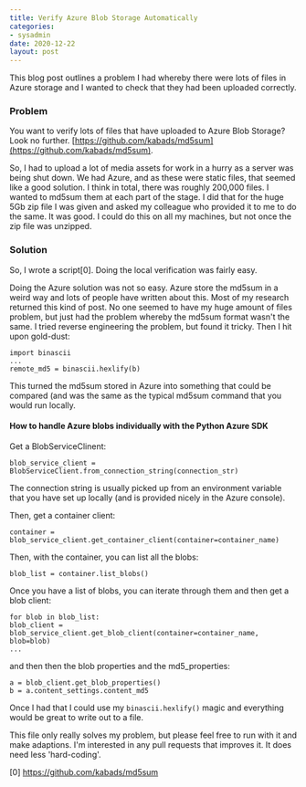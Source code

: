 ```yaml
---
title: Verify Azure Blob Storage Automatically
categories:
- sysadmin
date: 2020-12-22
layout: post
---
```


This blog post outlines a problem I had whereby there were lots of files in Azure storage and I wanted to check that they had been uploaded correctly. 

### Problem

You want to verify lots of files that have uploaded to Azure Blob Storage? Look no further. [https://github.com/kabads/md5sum](https://github.com/kabads/md5sum).

So, I had to upload a lot of media assets for work in a hurry as a server was being shut down. We had Azure, and as these were static files, that seemed like a good solution. I think in total, there was roughly 200,000 files. I wanted to md5sum them at each part of the stage. I did that for the huge 5Gb zip file I was given and asked my colleague who provided it to me to do the same. It was good. I could do this on all my machines, but not once the zip file was unzipped. 

### Solution

So, I wrote a script[0]. Doing the local verification was fairly easy. 

Doing the Azure solution was not so easy. Azure store the md5sum in a weird way and lots of people have written about this. Most of my research returned this kind of post. No one seemed to have my huge amount of files problem, but just had the problem whereby the md5sum format wasn't the same. I tried reverse engineering the problem, but found it tricky. Then I hit upon gold-dust:

    import binascii
    ...
    remote_md5 = binascii.hexlify(b)

This turned the md5sum stored in Azure into something that could be compared (and was the same as the typical md5sum command that you would run locally. 

#### How to handle Azure blobs individually with the Python Azure SDK

Get a BlobServiceClinent: 

    blob_service_client = BlobServiceClient.from_connection_string(connection_str)

The connection string is usually picked up from an environment variable that you have set up locally (and is provided nicely in the Azure console). 

Then, get a container client: 

    container = blob_service_client.get_container_client(container=container_name)

Then, with the container, you can list all the blobs: 

    blob_list = container.list_blobs()

Once you have a list of blobs, you can iterate through them and then get a blob client: 

    for blob in blob_list:
    blob_client = blob_service_client.get_blob_client(container=container_name, blob=blob)
    ...

and then then the blob properties and the md5_properties:
    
    a = blob_client.get_blob_properties()
    b = a.content_settings.content_md5
    
Once  I had that I could use my `binascii.hexlify()` magic and everything would be great to write out to a file. 

This file only really solves my problem, but please feel free to run with it and make adaptions. I'm interested in any pull requests that improves it. It does need less 'hard-coding'. 

[0] https://github.com/kabads/md5sum
